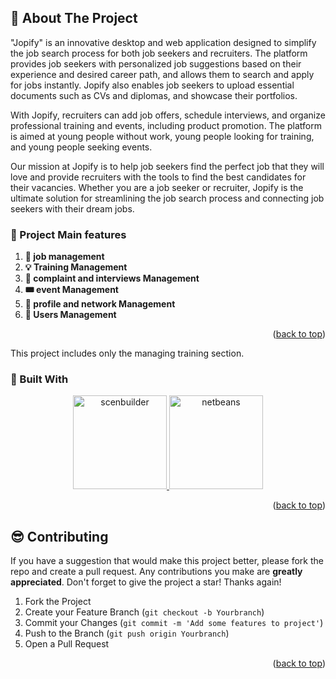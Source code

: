<!-- ABOUT THE PROJECT -->
## 📃 About The Project
"Jopify" is an innovative desktop and web application designed to simplify the job search process for both job seekers and recruiters. The platform provides job seekers with personalized job suggestions based on their experience and desired career path, and allows them to search and apply for jobs instantly. Jopify also enables job seekers to upload essential documents such as CVs and diplomas, and showcase their portfolios.

With Jopify, recruiters can add job offers, schedule interviews, and organize professional training and events, including product promotion. The platform is aimed at young people without work, young people looking for training, and young people seeking events.

Our mission at Jopify is to help job seekers find the perfect job that they will love and provide recruiters with the tools to find the best candidates for their vacancies. Whether you are a job seeker or recruiter, Jopify is the ultimate solution for streamlining the job search process and connecting job seekers with their dream jobs.
  


 ### 📜 Project Main features
1. **:briefcase: job management** 
2. **:bulb: Training Management**
3. **:calendar: complaint and interviews Management** 
4. **:tickets: event Management**
5. **:blue_book: profile and network Management** 
6. **🙋 Users Management** 
<p align="right">(<a href="#top">back to top</a>)</p>


This project includes only the managing training section.



  ### 🚀 Built With
<div align="center">
  
   <a>
  <a href="https://www.scenbuilder.com/">
 <img src="https://user-images.githubusercontent.com/92873992/224045184-1ccdaa85-1f3f-4c52-b1f8-9eeb49dfa14f.png" title="scenbuilder" width="150" height="150"/>
  </a>
       <a>
 <img src="https://user-images.githubusercontent.com/92873992/224045192-a329ad2a-5fc8-4fd4-ad2d-e03230ec0742.png" title="netbeans" width="150" height="150"/>
         </a> 
 </div>
  
<p align="right">(<a href="#top">back to top</a>)</p>

  <!-- CONTRIBUTING -->
## 😎 Contributing

If you have a suggestion that would make this project better, please fork the repo and create a pull request. Any contributions you make are **greatly appreciated**.
Don't forget to give the project a star! Thanks again!

1. Fork the Project
2. Create your Feature Branch (`git checkout -b Yourbranch`)
3. Commit your Changes (`git commit -m 'Add some features to project'`)
4. Push to the Branch (`git push origin Yourbranch`)
5. Open a Pull Request

<p align="right">(<a href="#top">back to top</a>)</p>

